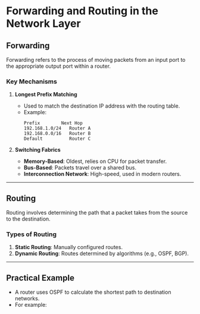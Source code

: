 # Forwarding and Routing in the Network Layer

## Forwarding
Forwarding refers to the process of moving packets from an input port to the appropriate output port within a router.

### Key Mechanisms
1. **Longest Prefix Matching**
   - Used to match the destination IP address with the routing table.
   - Example:
     ```
     Prefix        Next Hop
     192.168.1.0/24   Router A
     192.168.0.0/16   Router B
     Default          Router C
     ```

2. **Switching Fabrics**
   - **Memory-Based**: Oldest, relies on CPU for packet transfer.
   - **Bus-Based**: Packets travel over a shared bus.
   - **Interconnection Network**: High-speed, used in modern routers.

---

## Routing
Routing involves determining the path that a packet takes from the source to the destination.

### Types of Routing
1. **Static Routing**: Manually configured routes.
2. **Dynamic Routing**: Routes determined by algorithms (e.g., OSPF, BGP).

---

## Practical Example
- A router uses OSPF to calculate the shortest path to destination networks.
- For example:
